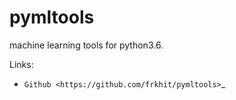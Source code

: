 # pymltools
machine learning tools for python3.6.

Links:

* `Github <https://github.com/frkhit/pymltools>`_
